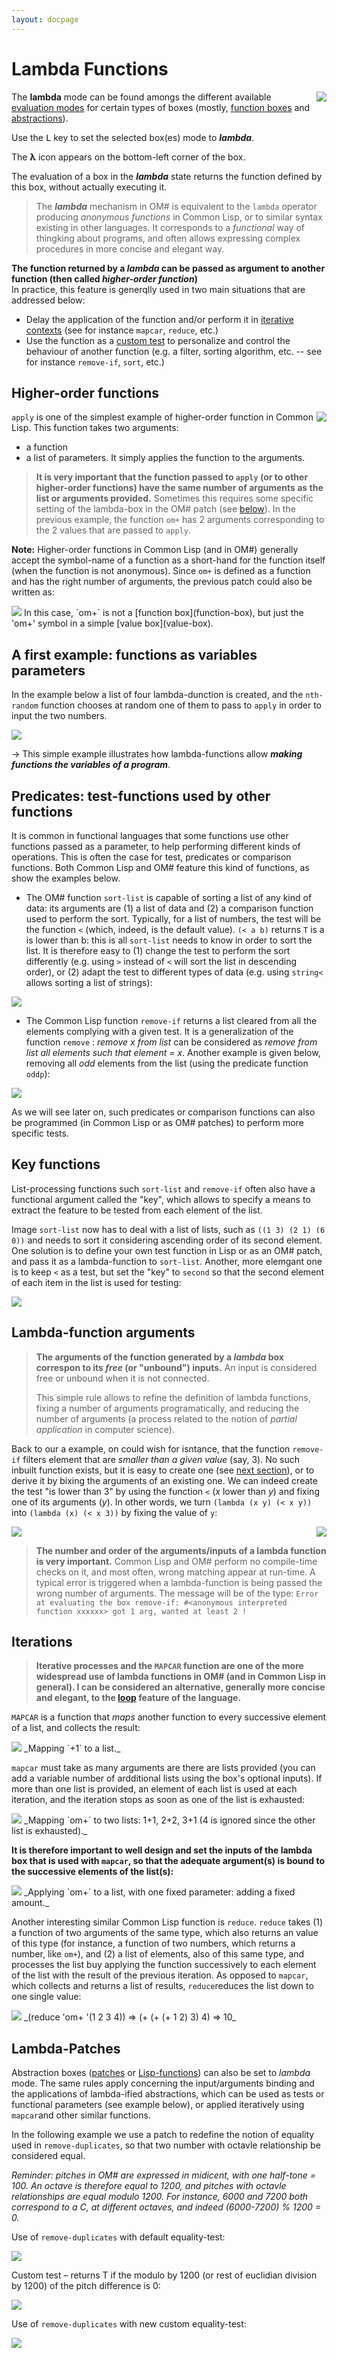 ```yaml
---
layout: docpage
---
```


# Lambda Functions

<img src="images/icon-lambda.png" align="right">

The **lambda** mode can be found amongs the different available [evaluation modes](eval-modes#eval-mode) for certain types of boxes (mostly, [function boxes](function-box) and [abstractions](abstraction)).

Use the <kbd>L</kbd> key to set the selected box(es) mode to ***lambda***.

The **&lambda;** icon appears on the bottom-left corner of the box.


The evaluation of a box in the ***lambda*** state returns the function defined by this box, without actually executing it. 

> The ***lambda*** mechanism in OM# is equivalent to the `lambda` operator producing _anonymous functions_ in Common Lisp, or to similar syntax existing in other languages. 
> It corresponds to a _functional_ way of thingking about programs, and often allows expressing complex procedures in more concise and elegant way.


**The function returned by a _lambda_ can be passed as argument to another function (then called _higher-order function_)**     
In practice, this feature is generqlly used in two main situations that are addressed below:
- Delay the application of the function and/or perform it in [iterative contexts](#iterations) (see for instance `mapcar`, `reduce`, etc.)
- Use the function as a [custom test](#predicates-test-functions-used-by-other-functions) to personalize and control the behaviour of another function (e.g. a filter, sorting algorithm, etc. -- see for instance `remove-if`, `sort`, etc.)



## Higher-order functions

<img src="images/apply-lambda.png" align="right">


`apply` is one of the simplest example of higher-order function in Common Lisp. 
This function takes two arguments:
- a function
- a list of parameters.
It simply applies the function to the arguments.


> **It is very important that the function passed to `apply` (or to other higher-order functions) have the same number of arguments as the list or arguments provided.** Sometimes this requires some specific setting of the lambda-box in the OM# patch (see [below](#lambda-function-arguments)). In the previous example, the function `om+` has 2 arguments corresponding to the 2 values that are passed to `apply`. 


**Note:** Higher-order functions in Common Lisp (and in OM#) generally accept the symbol-name of a function as a short-hand for the function itself (when the function is not anonymous).
Since `om+` is defined as a function and has the right number of arguments, the previous patch could also be written as:

<img src="images/apply-symbol.png">
In this case, `om+` is not a [function box](function-box), but just the 'om+' symbol in a simple [value box](value-box).



## A first example: functions as variables parameters 

In the example below a list of four lambda-dunction is created, and the `nth-random` function chooses at random one of them to pass to `apply` in order to input the two numbers. 

<img src="images/apply-random-fun.png">

&rarr; This simple example illustrates how lambda-functions allow **_making functions the variables of a program_**.


## Predicates: test-functions used by other functions

It is common in functional languages that some functions use other functions passed as a parameter, to help performing different kinds of operations. This is often the case for test, predicates or comparison functions. 
Both Common Lisp and OM# feature this kind of functions, as show the examples below.

- The OM# function `sort-list` is capable of sorting a list of any kind of data: its arguments are (1) a list of data and (2) a comparison function used to perform the sort. Typically, for a list of numbers, the test will be the function `<` (which, indeed, is the default value). `(< a b)` returns `T` is a is lower than b: this is all `sort-list` needs to know in order to sort the list. It is therefore easy to (1) change the test to perform the sort differently (e.g. using `>` instead of `<` will sort the list in descending order), or (2) adapt the test to different types of data (e.g. using `string<` allows sorting a list of strings):

<img src="images/sort-list.png">


- The Common Lisp function `remove-if` returns a list cleared from all the elements complying with a given test. It is a generalization of the function `remove` : _remove x from list_ can be considered as _remove from list all elements such that element = x_. Another example is given below, removing all _odd_ elements from the list (using the predicate function `oddp`):

<img src="images/remove-if.png">

As we will see later on, such predicates or comparison functions can also be programmed (in Common Lisp or as OM# patches) to perform more specific tests.

## Key functions

List-processing functions such `sort-list` and `remove-if` often also have a functional argument called the "key", which allows to specify a means to extract the feature to be tested from each element of the list. 

Image `sort-list` now has to deal with a list of lists, such as `((1 3) (2 1) (6 0))` and needs to sort it considering ascending order of its second element. One solution is to define your own test function in Lisp or as an OM# patch, and pass it as a lambda-function to `sort-list`. Another, more elemgant one is to keep `<` as a test, but set the "key" to `second` so that the second element of each item in the list is used for testing:

<img src="images/sort-list-key.png">


## Lambda-function arguments


> **The arguments of the function generated by a _lambda_ box correspon to its _free_ (or "unbound") inputs.** 
An input is considered free or unbound when it is not connected. 
>
> This simple rule allows to refine the definition of lambda functions, fixing a number of arguments programatically, and reducing the number of arguments (a process related to the notion of _partial application_ in computer science). 

Back to our a example, on could wish for isntance, that the function `remove-if` filters element that are _smaller than a given value_ (say, 3). No such inbuilt function exists, but it is easy to create one (see [next section](lambda-patches)), or to derive it by bixing the arguments of an existing one. 
We can indeed create the test "is lower than 3" by using the function `<` (_x_ lower than _y_) and fixing one of its arguments (_y_). In other words, we turn `(lambda (x y) (< x y))` into `(lambda (x) (< x 3))` by fixing the value of `y`:

<img src="images/lambda-partial.png">



<img src="images/lambda-wrong-number.png" align="right">

> **The number and order of the arguments/inputs of a lambda function is very important.** Common Lisp and OM# perform no compile-time checks on it, and most often, wrong matching appear at run-time. 
A typical error is triggered when a lambda-function is being passed the wrong number of arguments. The message  will be of the type:
> `Error at evaluating the box remove-if: #<anonymous interpreted function xxxxxx> got 1 arg, wanted at least 2 !`

## Iterations

> **Iterative processes and the `MAPCAR` function are one of the more widespread use of lambda functions in OM# (and in Common Lisp in general). I can be considered an alternative, generally more concise and elegant, to the [loop](loop) feature of the language.**

`MAPCAR` is a function that _maps_ another function to every successive element of a list, and collects the result:


<img src="images/mapcar-1+.png">
_Mapping `+1` to a list._  


`mapcar` must take as many arguments are there are lists provided (you can add a variable number of ardditional lists using the box's optional inputs). If more than one list is provided, an element of each list is used at each iteration, and the iteration stops as soon as one of the list is exhausted:

<img src="images/mapcar-om+.png">
_Mapping `om+` to two lists: 1+1, 2+2, 3+1 (4 is ignored since the other list is exhausted)._  

**It is therefore important to well design and set the inputs of the lambda box that is used with `mapcar`, so that the adequate argument(s) is bound to the successive elements of the list(s):**

<img src="images/mapcar-om+2.png">
_Applying `om+` to a list, with one fixed parameter: adding a fixed amount._  


Another interesting similar Common Lisp function is `reduce`. `reduce` takes (1) a function of two arguments of the same type, which also returns an value of this type (for instance, a function of two numbers, which returns a number, like `om+`), and (2) a list of elements, also of this same type, and processes the list buy applying the function successively to each element of the list with the result of the previous iteration. As opposed to `mapcar`, which collects and returns a list of results, `reduce`reduces the list down to one single value:

<img src="images/reduce.png">
_(reduce 'om+ '(1 2 3 4)) => (+ (+ (+ 1 2) 3) 4) => 10_

## Lambda-Patches

Abstraction boxes ([patches](abstraction) or [Lisp-functions](lisp-function)) can also be set to _lambda_ mode. 
The same rules apply concerning the input/arguments binding and the applications of lambda-ified abstractions, which can be used as tests or functional parameters (see example below), or applied iteratively using `mapcar`and other similar functions.

In the following example we use a patch to redefine the notion of equality used in `remove-duplicates`, so that two number with octavle relationship be considered equal.


_Reminder: pitches in OM# are expressed in midicent, with one half-tone = 100. An octave is therefore equal to 1200, and pitches with octavle relationships are equal modulo 1200. For instance, 6000 and 7200 both correspond to a C, at different octaves, and indeed (6000-7200) % 1200 = 0._ 

Use of `remove-duplicates` with default equality-test:

<img src="images/remove-duplicates.png">

Custom test – returns T if the modulo by 1200 (or rest of euclidian division by 1200) of the pitch difference is 0:

<img src="images/equal-mod-octave.png">

Use of `remove-duplicates` with new custom equality-test:

<img src="images/remove-duplicates-mod-octave.png">



